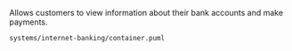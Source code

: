 Allows customers to view information about their bank accounts and make payments.

```uml-resource
systems/internet-banking/container.puml
```

